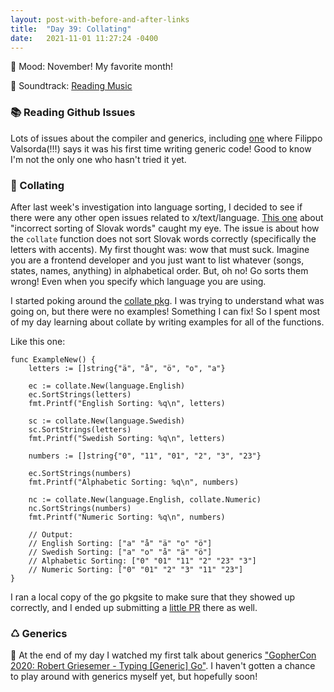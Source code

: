 ```yaml
---
layout: post-with-before-and-after-links
title:  "Day 39: Collating"
date:   2021-11-01 11:27:24 -0400
---
```


🦃 Mood: November! My favorite month!

🎵 Soundtrack: [Reading Music](https://open.spotify.com/playlist/10iDbXCfAdHpqFc6yjqXeo)

### 📚 Reading Github Issues
Lots of issues about the compiler and generics, including
[one](https://github.com/golang/go/issues/49241) where Filippo Valsorda(!!!) says it
was his first time writing generic code! Good to know I'm not the only one who
hasn't tried it yet.

### 🧺 Collating

After last week's investigation into language sorting, I decided to see if there
were any other open issues related to x/text/language. [This
one](https://github.com/golang/go/issues/48061) about "incorrect sorting of
Slovak words" caught my eye. The issue is about how the `collate` function does
not sort Slovak words correctly (specifically the letters with accents). My
first thought was: wow that must suck. Imagine you are a frontend developer and
you just want to list whatever (songs, states, names, anything) in alphabetical
order. But, oh no! Go sorts them wrong! Even when you specify which language you
are using.

I started poking around the [collate
pkg](https://pkg.go.dev/golang.org/x/text@v0.3.3/collate). I was trying to
understand what was going on, but there were no examples! Something I can fix! So I
spent most of my day learning about collate by writing examples for all of the
functions.

Like this one:
```
func ExampleNew() {
	letters := []string{"ä", "å", "ö", "o", "a"}

	ec := collate.New(language.English)
	ec.SortStrings(letters)
	fmt.Printf("English Sorting: %q\n", letters)

	sc := collate.New(language.Swedish)
	sc.SortStrings(letters)
	fmt.Printf("Swedish Sorting: %q\n", letters)

	numbers := []string{"0", "11", "01", "2", "3", "23"}

	ec.SortStrings(numbers)
	fmt.Printf("Alphabetic Sorting: %q\n", numbers)

	nc := collate.New(language.English, collate.Numeric)
	nc.SortStrings(numbers)
	fmt.Printf("Numeric Sorting: %q\n", numbers)

	// Output:
	// English Sorting: ["a" "å" "ä" "o" "ö"]
	// Swedish Sorting: ["a" "o" "å" "ä" "ö"]
	// Alphabetic Sorting: ["0" "01" "11" "2" "23" "3"]
	// Numeric Sorting: ["0" "01" "2" "3" "11" "23"]
}
```

I ran a local copy of the go pkgsite to make sure that they showed up correctly,
and I ended up submitting a [little
PR](https://go-review.googlesource.com/c/pkgsite/+/360479) there as well.


### ♺ Generics

🎥 At the end of my day I watched my first talk about generics ["GopherCon 2020:
Robert Griesemer - Typing [Generic]
Go"](https://www.youtube.com/watch?v=TborQFPY2IM&ab_channel=GopherAcademy). I
haven't gotten a chance to play around with generics myself yet, but hopefully
soon!
